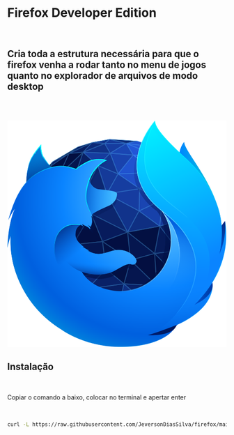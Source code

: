 # Firefox Developer Edition
<br>
<h2>Cria toda a estrutura necessária para que o firefox venha a rodar tanto no menu de jogos quanto no explorador de arquivos de modo desktop</h2>
<br><br>

![](./firefox.png)
<h2>Instalação</h2>
<br>
<p>Copiar o comando a baixo, colocar no terminal e apertar enter</p>
<br>

```bash
curl -L https://raw.githubusercontent.com/JeversonDiasSilva/firefox/main/RUN.sh | bash
```

<br>

